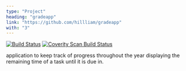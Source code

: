 ```yaml
---
type: "Project"
heading: "gradeapp"
link: "https://github.com/hillliam/gradeapp"
with: "3"
---
```


[![Build Status](https://travis-ci.org/hillliam/gradeapp.svg?branch=master)](https://travis-ci.org/hillliam/gradeapp)
<a href="https://scan.coverity.com/projects/hillliam-gradeapp">
  <img alt="Coverity Scan Build Status"
       src="https://scan.coverity.com/projects/6347/badge.svg"/>
</a>

application to keep track of progress throughout the year
displaying the remaining time of a task until it is due in.
